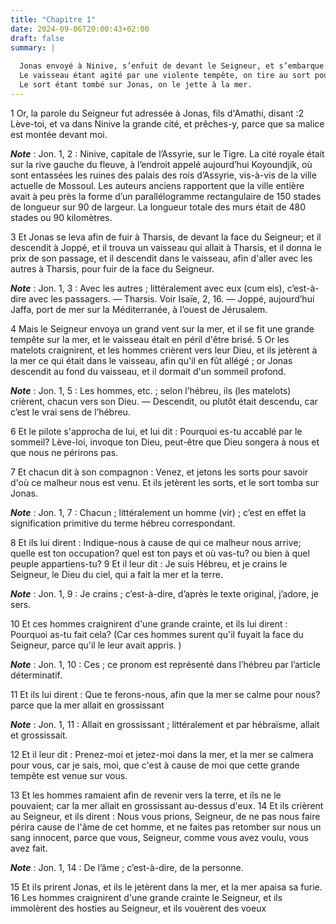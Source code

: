 ```yaml
---
title: "Chapitre 1"
date: 2024-09-06T20:00:43+02:00
draft: false
summary: |
  
  Jonas envoyé à Ninive, s’enfuit de devant le Seigneur, et s’embarque pour aller à Tharsis.
  Le vaisseau étant agité par une violente tempête, on tire au sort pour en découvrir la cause.
  Le sort étant tombé sur Jonas, on le jette à la mer.
---
```



1 Or, la parole du Seigneur fut adressée à Jonas, fils d'Amathi, disant :2 Lève-toi, et va dans Ninive la grande cité, et prêches-y, parce que sa malice est montée devant moi.

***Note*** :  Jon. 1, 2 : Ninive, capitale de l’Assyrie, sur le Tigre. La cité royale était sur la rive gauche du fleuve, à l’endroit appelé aujourd’hui Koyoundjik, où sont entassées les ruines des palais des rois d’Assyrie, vis-à-vis de la ville actuelle de Mossoul. Les auteurs anciens rapportent que la ville entière avait à peu près la forme d’un parallélogramme rectangulaire de 150 stades de longueur sur 90 de largeur. La longueur totale des murs était de 480 stades ou 90 kilomètres.


3 Et Jonas se leva afin de fuir à Tharsis, de devant la face du Seigneur; et il descendit à Joppé, et il trouva un vaisseau qui allait à Tharsis, et il donna le prix de son passage, et il descendit dans le vaisseau, afin d'aller avec les autres à Tharsis, pour fuir de la face du Seigneur.

***Note*** :  Jon. 1, 3 : Avec les autres ; littéralement avec eux (cum eis), c’est-à-dire avec les passagers. ― Tharsis. Voir Isaïe, 2, 16. ― Joppé, aujourd’hui Jaffa, port de mer sur la Méditerranée, à l’ouest de Jérusalem.


4 Mais le Seigneur envoya un grand vent sur la mer, et il se fit une grande tempête sur la mer, et le vaisseau était en péril d'être brisé. 5 Or les matelots craignirent, et les hommes crièrent vers leur Dieu, et ils jetèrent à la mer ce qui était dans le vaisseau, afin qu'il en fût allégé ; or Jonas descendit au fond du vaisseau, et il dormait d'un sommeil profond.

***Note*** :  Jon. 1, 5 : Les hommes, etc. ; selon l’hébreu, ils (les matelots) crièrent, chacun vers son Dieu. ― Descendit, ou plutôt était descendu, car c’est le vrai sens de l’hébreu.

6 Et le pilote s'approcha de lui, et lui dit : Pourquoi es-tu accablé par le sommeil? Lève-loi, invoque ton Dieu, peut-être que Dieu songera à nous et que nous ne périrons pas.


7 Et chacun dit à son compagnon : Venez, et jetons les sorts pour savoir d'où ce malheur nous est venu. Et ils jetèrent les sorts, et le sort tomba sur Jonas.

***Note*** :  Jon. 1, 7 : Chacun ; littéralement un homme (vir) ; c’est en effet la signification primitive du terme hébreu correspondant.


8 Et ils lui dirent : Indique-nous à cause de qui ce malheur nous arrive; quelle est ton occupation? quel est ton pays et où vas-tu? ou bien à quel peuple appartiens-tu? 9 Et il leur dit : Je suis Hébreu, et je crains le Seigneur, le Dieu du ciel, qui a fait la mer et la terre.

***Note*** :  Jon. 1, 9 : Je crains ; c’est-à-dire, d’après le texte original, j’adore, je sers.

10 Et ces hommes craignirent d'une grande crainte, et ils lui dirent : Pourquoi as-tu fait cela? (Car ces hommes surent qu'il fuyait la face du Seigneur, parce qu'il le leur avait appris. )

***Note*** :  Jon. 1, 10 : Ces ; ce pronom est représenté dans l’hébreu par l’article déterminatif.

11 Et ils lui dirent : Que te ferons-nous, afin que la mer se calme pour nous? parce que la mer allait en grossissant

***Note*** :  Jon. 1, 11 : Allait en grossissant ; littéralement et par hébraïsme, allait et grossissait.

12 Et il leur dit : Prenez-moi et jetez-moi dans la mer, et la mer se calmera pour vous, car je sais, moi, que c'est à cause de moi que cette grande tempête est venue sur vous.


13 Et les hommes ramaient afin de revenir vers la terre, et ils ne le pouvaient; car la mer allait en grossissant au-dessus d'eux. 14 Et ils crièrent au Seigneur, et ils dirent : Nous vous prions, Seigneur, de ne pas nous faire périra cause de l'âme de cet homme, et ne faites pas retomber sur nous un sang innocent, parce que vous, Seigneur, comme vous avez voulu, vous avez fait.

***Note*** :  Jon. 1, 14 : De l’âme ; c’est-à-dire, de la personne.

15 Et ils prirent Jonas, et ils le jetèrent dans la mer, et la mer apaisa sa furie. 16 Les hommes craignirent d'une grande crainte le Seigneur, et ils immolèrent des hosties au Seigneur, et ils vouèrent des voeux

